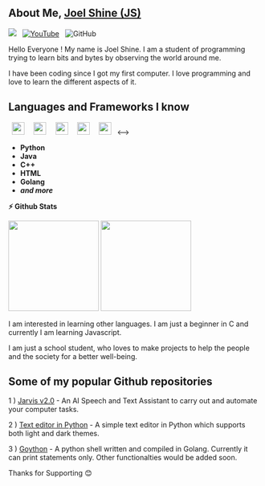 ## About Me, [Joel Shine (JS)](https://github.com/JoelShine/)

![](https://komarev.com/ghpvc/?username=SetuCoder&color=green)
&nbsp; [![YouTube](https://img.shields.io/badge/YouTube-Channel-%23E62117)](https://www.youtube.com/channel/UCKaqF5TBF2j_R8PB7Sfu_mg) 
&nbsp; ![GitHub](https://img.shields.io/github/followers/JoelShine?label=Follow%20Me%21&style=social)

Hello Everyone ! My name is Joel Shine. I am a student of programming trying to learn bits and bytes by observing the world around me.

I have been coding since I got my first computer. I love programming and love to learn the different aspects of it.

Languages and Frameworks I know
-------------------------------
<!-->
<code> <img src = "https://img.icons8.com/color/2x/python.png" height = "25" width = "25"> </code>
<code> <img src = "https://img.icons8.com/color/2x/java-coffee-cup-logo.png" height = "25" width = "25"> </code>
<code> <img src = "https://img.icons8.com/color/2x/c-plus-plus-logo.png" height = "25" width = "25"> </code>
<code> <img src = "https://img.icons8.com/color/2x/html-5.png" height = "25" width = "25"> </code>
<code> <img src = "https://img.icons8.com/color/2x/golang.png" height = "25" width = "25"> </code>
<-->

- **Python**
- **Java**
- **C++**
- **HTML**
- **Golang**
- **_and more_**


<b>  ⚡ Github Stats</b>

<img height="180em" src="https://github-readme-stats.vercel.app/api?username=JoelShine&show_icons=true&hide_border=true" />
<img height="180em" src="https://github-readme-stats.vercel.app/api/top-langs/?username=JoelShine&exclude_repo=KNN-Image-Classification&show_icons=true&hide_border=true&layout=compact&langs_count=8"/>


I am interested in learning other languages. I am just a beginner in C and currently I am learning Javascript.

I am just a school student, who loves to make projects to help the people and the society for a better well-being.

Some of my popular Github repositories
--------------------------------------

1 ) [Jarvis v2.0](https://github.com/JoelShine/Jarvis-v2.0) - An AI Speech and Text Assistant to carry out and automate your computer tasks.

2 ) [Text editor in Python](https://github.com/JoelShine/Text-Editor-in-Python) - A simple text editor in Python which supports both light and dark themes.

3 ) [Goython](https://github.com/JoelShine/Goython-Python-shell-in-Golang) - A python shell written and compiled in Golang. Currently it can print statements only. Other functionalties would be added soon.

Thanks for Supporting 😊
